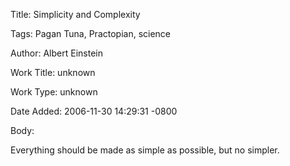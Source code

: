 Title:  Simplicity and Complexity

Tags:   Pagan Tuna, Practopian, science

Author: Albert Einstein

Work Title: unknown

Work Type: unknown

Date Added: 2006-11-30 14:29:31 -0800

Body: 

Everything should be made as simple as possible, but no simpler.

